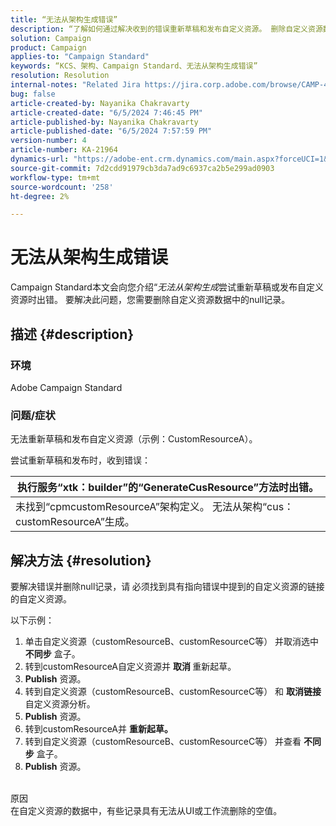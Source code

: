 ```yaml
---
title: “无法从架构生成错误”
description: “了解如何通过解决收到的错误重新草稿和发布自定义资源。 删除自定义资源数据中的null记录。”
solution: Campaign
product: Campaign
applies-to: "Campaign Standard"
keywords: “KCS、架构、Campaign Standard、无法从架构生成错误”
resolution: Resolution
internal-notes: "Related Jira https://jira.corp.adobe.com/browse/CAMP-48246"
bug: false
article-created-by: Nayanika Chakravarty
article-created-date: "6/5/2024 7:46:45 PM"
article-published-by: Nayanika Chakravarty
article-published-date: "6/5/2024 7:57:59 PM"
version-number: 4
article-number: KA-21964
dynamics-url: "https://adobe-ent.crm.dynamics.com/main.aspx?forceUCI=1&pagetype=entityrecord&etn=knowledgearticle&id=59eaea54-7423-ef11-840b-6045bd006b25"
source-git-commit: 7d2cdd91979cb3da7ad9c6937ca2b5e299ad0903
workflow-type: tm+mt
source-wordcount: '258'
ht-degree: 2%

---
```


# 无法从架构生成错误


Campaign Standard本文会向您介绍“*无法从架构生成*&#x200B;尝试重新草稿或发布自定义资源时出错。 要解决此问题，您需要删除自定义资源数据中的null记录。

## 描述 {#description}


### 环境

Adobe Campaign Standard

### 问题/症状

无法重新草稿和发布自定义资源（示例：CustomResourceA）。

尝试重新草稿和发布时，收到错误：


| 执行服务“xtk：builder”的“GenerateCusResource”方法时出错。 |
| --- |
| 未找到“cpmcustomResourceA”架构定义。 无法从架构“cus：customResourceA”生成。 |





## 解决方法 {#resolution}


要解决错误并删除null记录，请<b> </b>必须找到具有指向错误中提到的自定义资源的链接的自定义资源。

以下示例：

1. 单击自定义资源（customResourceB、customResourceC等） 并取消选中 <b>不同步</b> 盒子。
2. 转到customResourceA自定义资源并 <b>取消 </b>重新起草。
3. <b>Publish</b> 资源。
4. 转到自定义资源（customResourceB、customResourceC等） 和 <b>取消链接</b> 自定义资源分析。
5. <b>Publish</b> 资源。
6. 转到customResourceA并 <b>重新起草。</b>
7. 转到自定义资源（customResourceB、customResourceC等） 并查看 <b>不同步</b> 盒子。
8. <b>Publish</b> 资源。

<br>原因 <br>
在自定义资源的数据中，有些记录具有无法从UI或工作流删除的空值。
